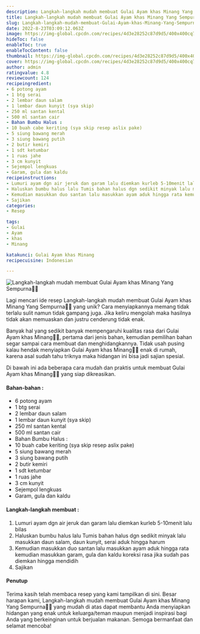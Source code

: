 ```yaml
---
description: Langkah-langkah mudah membuat Gulai Ayam khas Minang Yang Sempurna"
title: Langkah-langkah mudah membuat Gulai Ayam khas Minang Yang Sempurna
slug: Langkah-langkah-mudah-membuat-Gulai-Ayam-khas-Minang-Yang-Sempurna
date: 2022-8-23T03:09:12.063Z
image: https://img-global.cpcdn.com/recipes/4d3e28252c87d9d5/400x400cq70/photo.jpg
hideToc: false
enableToc: true
enableTocContent: false
thumbnail: https://img-global.cpcdn.com/recipes/4d3e28252c87d9d5/400x400cq70/photo.jpg
cover: https://img-global.cpcdn.com/recipes/4d3e28252c87d9d5/400x400cq70/photo.jpg
author: admin
ratingvalue: 4.8
reviewcount: 124
recipeingredient:
- 6 potong ayam
- 1 btg serai
- 2 lembar daun salam
- 1 lembar daun kunyit (sya skip)
- 250 ml santan kental
- 500 ml santan cair
- Bahan Bumbu Halus :
- 10 buah cabe keriting (sya skip resep aslix pake)
- 5 siung bawang merah
- 3 siung bawang putih
- 2 butir kemiri
- 1 sdt ketumbar
- 1 ruas jahe
- 3 cm kunyit
- Sejempol lengkuas
- Garam, gula dan kaldu
recipeinstructions:
- Lumuri ayam dgn air jeruk dan garam lalu diemkan kurleb 5-10menit lalu bilas
- Haluskan bumbu halus lalu Tumis bahan halus dgn sedikit minyak lalu masukkan daun salam, daun kunyit, serai aduk hingga harum
- Kemudian masukkan duo santan lalu masukkan ayam aduk hingga rata kemudian masukkan garam, gula dan kaldu koreksi rasa jika sudah pas diemkan hingga mendidih
- Sajikan
categories:
- Resep

tags:
- Gulai
- Ayam
- khas
- Minang

katakunci: Gulai Ayam khas Minang
recipecuisine: Indonesian

---
```


![Langkah-langkah mudah membuat Gulai Ayam khas Minang Yang Sempurna👩‍🍳](https://img-global.cpcdn.com/recipes/4d3e28252c87d9d5/400x400cq70/photo.jpg)

Lagi mencari ide resep Langkah-langkah mudah membuat Gulai Ayam khas Minang Yang Sempurna👩‍🍳 yang unik? Cara menyiapkannya memang tidak terlalu sulit namun tidak gampang juga. Jika keliru mengolah maka hasilnya tidak akan memuaskan dan justru cenderung tidak enak.

Banyak hal yang sedikit banyak mempengaruhi kualitas rasa dari Gulai Ayam khas Minang👩‍🍳, pertama dari jenis bahan, kemudian pemilihan bahan segar sampai cara membuat dan menghidangkannya. Tidak usah pusing kalau hendak menyiapkan Gulai Ayam khas Minang👩‍🍳 enak di rumah, karena asal sudah tahu triknya maka hidangan ini bisa jadi sajian spesial.

Di bawah ini ada beberapa cara mudah dan praktis untuk membuat Gulai Ayam khas Minang👩‍🍳 yang siap dikreasikan.

<!--inarticleads1-->

#### Bahan-bahan :

- 6 potong ayam
- 1 btg serai
- 2 lembar daun salam
- 1 lembar daun kunyit (sya skip)
- 250 ml santan kental
- 500 ml santan cair
- Bahan Bumbu Halus :
- 10 buah cabe keriting (sya skip resep aslix pake)
- 5 siung bawang merah
- 3 siung bawang putih
- 2 butir kemiri
- 1 sdt ketumbar
- 1 ruas jahe
- 3 cm kunyit
- Sejempol lengkuas
- Garam, gula dan kaldu

<!--inarticleads2-->

#### Langkah-langkah membuat :

1. Lumuri ayam dgn air jeruk dan garam lalu diemkan kurleb 5-10menit lalu bilas
1. Haluskan bumbu halus lalu Tumis bahan halus dgn sedikit minyak lalu masukkan daun salam, daun kunyit, serai aduk hingga harum
1. Kemudian masukkan duo santan lalu masukkan ayam aduk hingga rata kemudian masukkan garam, gula dan kaldu koreksi rasa jika sudah pas diemkan hingga mendidih
1. Sajikan

#### Penutup

Terima kasih telah membaca resep yang kami tampilkan di sini. Besar harapan kami, Langkah-langkah mudah membuat Gulai Ayam khas Minang Yang Sempurna👩‍🍳 yang mudah di atas dapat membantu Anda menyiapkan hidangan yang enak untuk keluarga/teman maupun menjadi inspirasi bagi Anda yang berkeinginan untuk berjualan makanan. Semoga bermanfaat dan selamat mencoba!
